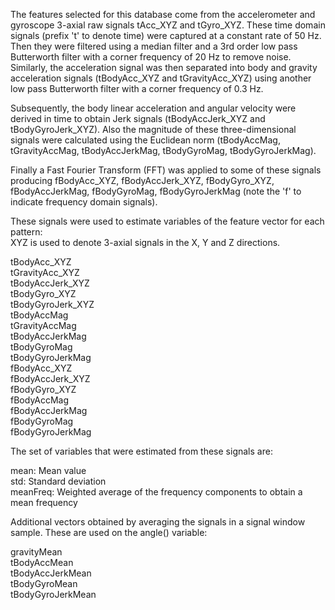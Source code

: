 The features selected for this database come from the accelerometer and gyroscope 3-axial raw signals tAcc_XYZ and tGyro_XYZ. These time domain signals (prefix 't' to denote time) were captured at a constant rate of 50 Hz. Then they were filtered using a median filter and a 3rd order low pass Butterworth filter with a corner frequency of 20 Hz to remove noise. Similarly, the acceleration signal was then separated into body and gravity acceleration signals (tBodyAcc_XYZ and tGravityAcc_XYZ) using another low pass Butterworth filter with a corner frequency of 0.3 Hz. 

Subsequently, the body linear acceleration and angular velocity were derived in time to obtain Jerk signals (tBodyAccJerk_XYZ and tBodyGyroJerk_XYZ). Also the magnitude of these three-dimensional signals were calculated using the Euclidean norm (tBodyAccMag, tGravityAccMag, tBodyAccJerkMag, tBodyGyroMag, tBodyGyroJerkMag). 

Finally a Fast Fourier Transform (FFT) was applied to some of these signals producing fBodyAcc_XYZ, fBodyAccJerk_XYZ, fBodyGyro_XYZ, fBodyAccJerkMag, fBodyGyroMag, fBodyGyroJerkMag (note the 'f' to indicate frequency domain signals). 

These signals were used to estimate variables of the feature vector for each pattern:  
XYZ is used to denote 3-axial signals in the X, Y and Z directions.

tBodyAcc_XYZ<br/>
tGravityAcc_XYZ<br/>
tBodyAccJerk_XYZ<br/>
tBodyGyro_XYZ<br/>
tBodyGyroJerk_XYZ<br/>
tBodyAccMag<br/>
tGravityAccMag<br/>
tBodyAccJerkMag<br/>
tBodyGyroMag<br/>
tBodyGyroJerkMag<br/>
fBodyAcc_XYZ<br/>
fBodyAccJerk_XYZ<br/>
fBodyGyro_XYZ<br/>
fBodyAccMag<br/>
fBodyAccJerkMag<br/>
fBodyGyroMag<br/>
fBodyGyroJerkMag<br/>

The set of variables that were estimated from these signals are: 

mean: Mean value<br/>
std: Standard deviation<br/>
meanFreq: Weighted average of the frequency components to obtain a mean frequency<br/>

Additional vectors obtained by averaging the signals in a signal window sample. These are used on the angle() variable:

gravityMean<br/>
tBodyAccMean<br/>
tBodyAccJerkMean<br/>
tBodyGyroMean<br/>
tBodyGyroJerkMean
